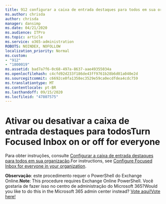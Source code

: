 ```yaml
---
title: 912 configurar a caixa de entrada destaques para todos em sua organização
ms.author: chrisda
author: chrisda
manager: dansimp
ms.date: 04/21/2020
ms.audience: ITPro
ms.topic: article
ms.service: o365-administration
ROBOTS: NOINDEX, NOFOLLOW
localization_priority: Normal
ms.custom:
- "912"
- "1800019"
ms.assetid: bad7a7f6-0c68-497a-8637-aae49355034a
ms.openlocfilehash: c4cfd92d233f186de43ff9761b28b6d01a040e2d
ms.sourcegitcommit: c6692ce0fa1358ec3529e59ca0ecdfdea4cdc759
ms.translationtype: MT
ms.contentlocale: pt-BR
ms.lasthandoff: 09/15/2020
ms.locfileid: "47807575"
---
```

# <a name="turn-focused-inbox-on-or-off-for-everyone"></a><span data-ttu-id="7c272-102">Ativar ou desativar a caixa de entrada destaques para todos</span><span class="sxs-lookup"><span data-stu-id="7c272-102">Turn Focused Inbox on or off for everyone</span></span>

<span data-ttu-id="7c272-103">Para obter instruções, consulte [Configurar a caixa de entrada destaques para todos em sua organização](https://docs.microsoft.com/microsoft-365/admin/setup/configure-focused-inbox).</span><span class="sxs-lookup"><span data-stu-id="7c272-103">For instructions, see [Configure Focused Inbox for everyone in your organization](https://docs.microsoft.com/microsoft-365/admin/setup/configure-focused-inbox).</span></span>

<span data-ttu-id="7c272-104">**Observação**: este procedimento requer o PowerShell do Exchange Online.</span><span class="sxs-lookup"><span data-stu-id="7c272-104">**Note**: This procedure requires Exchange Online PowerShell.</span></span> <span data-ttu-id="7c272-105">Você gostaria de fazer isso no centro de administração do Microsoft 365?</span><span class="sxs-lookup"><span data-stu-id="7c272-105">Would you like to do this in the Microsoft 365 admin center instead?</span></span> [<span data-ttu-id="7c272-106">Vote aqui!</span><span class="sxs-lookup"><span data-stu-id="7c272-106">Vote here!</span></span>](https://go.microsoft.com/fwlink/p/?linkid=862489)
